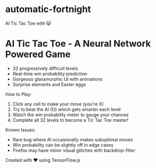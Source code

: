 # automatic-fortnight
AI Tic Tac Toe with 😺 


AI Tic Tac Toe - A Neural Network Powered Game
============================================

- 32 progressively difficult levels
- Real-time win probability prediction
- Gorgeous glassmorphic UI with animations
- Surprise elements and Easter eggs

How to Play:
1. Click any cell to make your move (you're X)
2. Try to beat the AI (O) which gets smarter each level
3. Watch the win probability meter to gauge your chances
4. Complete all 32 levels to become a Tic Tac Toe master!

Known Issues:
- Rare bug where AI occasionally makes suboptimal moves
- Win probability can be slightly off in edge cases
- Firefox may have minor visual glitches with backdrop-filter

Created with ❤️ using TensorFlow.js
